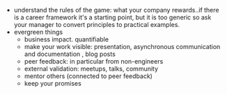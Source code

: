 - understand the rules of the game: what your company rewards..if there is a career framework it's a starting point, but it is too generic so ask your manager to convert principles to practical examples.
- evergreen things
  - business impact. quantifiable
  - make your work visible: presentation, asynchronous communication and documentation , blog posts
  - peer feedback: in particular from non-engineers
  - external validation: meetups, talks, community 
  - mentor others (connected to peer feedback)
  - keep your promises